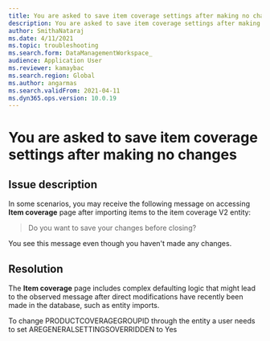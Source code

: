 ```yaml
---
title: You are asked to save item coverage settings after making no changes
description: You are asked to save item coverage settings after making no changes
author: SmithaNataraj
ms.date: 4/11/2021
ms.topic: troubleshooting
ms.search.form: DataManagementWorkspace_
audience: Application User
ms.reviewer: kamaybac
ms.search.region: Global
ms.author: angarmas
ms.search.validFrom: 2021-04-11
ms.dyn365.ops.version: 10.0.19
---
```


# You are asked to save item coverage settings after making no changes

<!-- KFM: Missing KB number? -->

## Issue description

In some scenarios, you may receive the following message on accessing **Item coverage** page after importing items to the item coverage V2 entity:

> Do you want to save your changes before closing?

You see this message even though you haven't made any changes.

## Resolution

The **Item coverage** page includes complex defaulting logic that might lead to the observed message after direct modifications have recently been made in the database, such as entity imports.

<!-- KFM: The following instruction is not clear. How/when/where do we do this? We normally should not use internal field names. Talk directly to the reader; don't tell them what "a user" needs to do. -->
To change PRODUCTCOVERAGEGROUPID through the entity a user needs to set AREGENERALSETTINGSOVERRIDDEN to Yes
